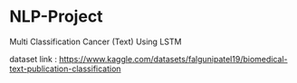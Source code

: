 # NLP-Project
Multi Classification Cancer (Text) Using LSTM

dataset link : https://www.kaggle.com/datasets/falgunipatel19/biomedical-text-publication-classification
